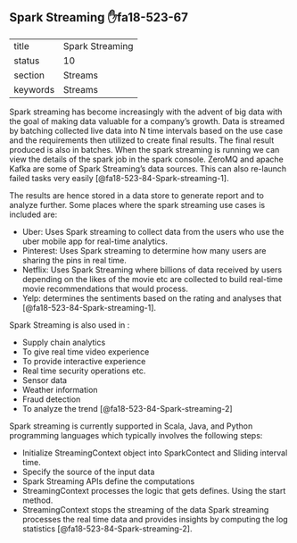 ## Spark Streaming :hand:fa18-523-67


|          |                     |
| -------- | ------------------- |
| title    | Spark Streaming     | 
| status   | 10                  |
| section  | Streams             |
| keywords | Streams             |



Spark streaming has become increasingly with the advent of big data with the goal of making data valuable for a company’s growth. Data is streamed by batching collected live data into N time intervals based on the use case and the requirements then utilized to create final results. The final result produced is also in batches. When the spark streaming is running we can view the details of the spark job in the spark console. ZeroMQ and apache Kafka are some of Spark Streaming’s data sources. This can also re-launch failed tasks very easily [@fa18-523-84-Spark-streaming-1].

The results are hence stored in a data store to generate report and to analyze further. Some places where the spark streaming use cases is included are:

-	Uber: Uses Spark streaming to collect data from the users who use the uber mobile app for real-time analytics.
-	Pinterest: Uses Spark streaming to determine how many users are sharing the pins in real time.
-	Netflix: Uses Spark Streaming where billions of data received by users depending on the likes of the movie etc are collected to        build real-time movie recommendations that would process.
-	Yelp: determines the sentiments based on the rating and analyses that [@fa18-523-84-Spark-streaming-1].

Spark Streaming is also used in :
-	Supply chain analytics
-	To give real time video experience 
-	To provide interactive experience 
-	Real time security operations etc.
-	Sensor data
-	Weather information
-	Fraud detection
-	To analyze the trend [@fa18-523-84-Spark-streaming-2]

Spark streaming is currently supported in Scala, Java, and Python programming languages which typically involves the following steps:
-	Initialize StreamingContext object into SparkContect and Sliding interval time.
-	Specify the source of the input data 
-	Spark Streaming APIs define the computations
-	StreamingContext processes the logic that gets defines. Using the start method.
-	StreamingContext stops the streaming of the data 
Spark streaming processes the real time data and provides insights by computing the log statistics [@fa18-523-84-Spark-streaming-2].

     
